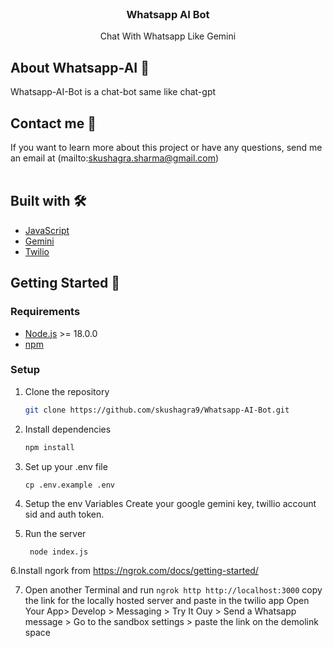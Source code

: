 <p align="center" style="margin-top: 120px">

  <h3 align="center">Whatsapp AI Bot</h3>

  <p align="center">
   Chat With Whatsapp Like Gemini
</p>

## About Whatsapp-AI 🏓

Whatsapp-AI-Bot is a chat-bot same like chat-gpt

## Contact me 💌

If you want to learn more about this project or have any questions, send me an email at (mailto:skushagra.sharma@gmail.com)
<br/><br/>

## Built with 🛠️

- [JavaScript]((https://developer.mozilla.org/en-US/docs/Web/JavaScript))
- [Gemini]((https://ai.google.dev/tutorials))
- [Twilio]((https://www.twilio.com/))


## Getting Started 🚀

### Requirements

- [Node.js](https://nodejs.org/en/) >= 18.0.0
- [npm](https://npm.io/) 

### Setup

1. Clone the repository

   ```sh
   git clone https://github.com/skushagra9/Whatsapp-AI-Bot.git
   ```

2. Install dependencies

   ```sh
   npm install
   ```

3. Set up your .env file

   `cp .env.example .env`

4. Setup the env Variables 
  Create your google gemini key, twillio account sid and auth token.

5. Run the server
   ```sh
    node index.js
   ```
6.Install ngork from https://ngrok.com/docs/getting-started/

7. Open another Terminal and run
   `ngrok http http://localhost:3000`
   copy the link for the locally hosted server and paste in the twilio app 
    Open Your App> Develop > Messaging > Try It Ouy > Send a Whatsapp message > Go to the sandbox settings > paste the link on the demolink space
